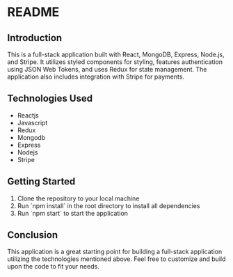 <h1>README</h1>
<h2>Introduction</h2>
<p>This is a full-stack application built with React, MongoDB, Express, Node.js, and Stripe. It utilizes styled components for styling, features authentication using JSON Web Tokens, and uses Redux for state management. The application also includes integration with Stripe for payments.</p>
<h2>Technologies Used</h2>
<ul>
  <li>Reactjs</li>
  <li>Javascript</li>
  <li>Redux</li>
  <li>Mongodb</li>
  <li>Express</li>
  <li>Nodejs</li>
  <li>Stripe</li>
</ul>
<h2>Getting Started</h2>
<ol>
  <li>Clone the repository to your local machine</li>
  <li>Run `npm install` in the root directory to install all dependencies</li>
  <li>Run `npm start` to start the application</li>
</ol>
<h2>Conclusion</h2>
<p>This application is a great starting point for building a full-stack application utilizing the technologies mentioned above. Feel free to customize and build upon the code to fit your needs.</p>
